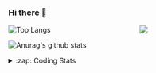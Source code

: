 ### Hi there 👋

<!--
**tao8687/tao8687** is a ✨ _special_ ✨ repository because its `README.md` (this file) appears on your GitHub profile.

Here are some ideas to get you started:

- 🔭 I’m currently working on ...
- 🌱 I’m currently learning ...
- 👯 I’m looking to collaborate on ...
- 🤔 I’m looking for help with ...
- 💬 Ask me about ...
- 📫 How to reach me: ...
- 😄 Pronouns: ...
- ⚡ Fun fact: ...
-->

<img align='right' src="https://media.giphy.com/media/M9gbBd9nbDrOTu1Mqx/giphy.gif" width="240">

  
![Top Langs](https://github-readme-stats.vercel.app/api/top-langs/?username=tao8687&layout=compact&title_color=23238E&text_color=A67D3D)

![Anurag's github stats](https://github-readme-stats.vercel.app/api?username=tao8687&show_icons=true&&text_color=A67D3D&title_color=23238E&show_icons=false&count_private=true&hide=stars)

<details>
  <summary>:zap: Coding Stats</summary>
  <br>
    
<!--START_SECTION:waka-->
![Code Time](http://img.shields.io/badge/Code%20Time-1%2C621%20hrs%2035%20mins-blue)

![Profile Views](http://img.shields.io/badge/Profile%20Views-1-blue)

**🐱 My GitHub Data** 

> 📦 1.5 MB Used in GitHub's Storage 
 > 
> 🏆 206 Contributions in the Year 2024
 > 
> 🚫 Not Opted to Hire
 > 
> 📜 56 Public Repositories 
 > 
> 🔑 25 Private Repositories 
 > 
**I'm an Early 🐤** 

```text
🌞 Morning                1433 commits        ██████████████████████░░░   87.32 % 
🌆 Daytime                87 commits          █░░░░░░░░░░░░░░░░░░░░░░░░   05.30 % 
🌃 Evening                117 commits         ██░░░░░░░░░░░░░░░░░░░░░░░   07.13 % 
🌙 Night                  4 commits           ░░░░░░░░░░░░░░░░░░░░░░░░░   00.24 % 
```
📅 **I'm Most Productive on Wednesday** 

```text
Monday                   236 commits         ████░░░░░░░░░░░░░░░░░░░░░   14.38 % 
Tuesday                  223 commits         ███░░░░░░░░░░░░░░░░░░░░░░   13.59 % 
Wednesday                290 commits         ████░░░░░░░░░░░░░░░░░░░░░   17.67 % 
Thursday                 215 commits         ███░░░░░░░░░░░░░░░░░░░░░░   13.10 % 
Friday                   233 commits         ████░░░░░░░░░░░░░░░░░░░░░   14.20 % 
Saturday                 227 commits         ███░░░░░░░░░░░░░░░░░░░░░░   13.83 % 
Sunday                   217 commits         ███░░░░░░░░░░░░░░░░░░░░░░   13.22 % 
```


📊 **This Week I Spent My Time On** 

```text
🕑︎ Time Zone: Asia/Shanghai

💬 Programming Languages: 
C++                      13 hrs 45 mins      ████████████████░░░░░░░░░   62.90 % 
Other                    1 hr 58 mins        ██░░░░░░░░░░░░░░░░░░░░░░░   09.01 % 
Markdown                 1 hr 27 mins        ██░░░░░░░░░░░░░░░░░░░░░░░   06.65 % 
Python                   1 hr 13 mins        █░░░░░░░░░░░░░░░░░░░░░░░░   05.58 % 
CMake                    1 hr 11 mins        █░░░░░░░░░░░░░░░░░░░░░░░░   05.45 % 

🔥 Editors: 
VS Code                  21 hrs 52 mins      █████████████████████████   100.00 % 

🐱‍💻 Projects: 
xju-robot                13 hrs 18 mins      ███████████████░░░░░░░░░░   60.83 % 
workspace                2 hrs 29 mins       ███░░░░░░░░░░░░░░░░░░░░░░   11.40 % 
tami_ws                  1 hr 49 mins        ██░░░░░░░░░░░░░░░░░░░░░░░   08.35 % 
ros_motion_planning      1 hr 23 mins        ██░░░░░░░░░░░░░░░░░░░░░░░   06.34 % 
cartographer_ros         54 mins             █░░░░░░░░░░░░░░░░░░░░░░░░   04.13 % 

💻 Operating System: 
Linux                    21 hrs 52 mins      █████████████████████████   100.00 % 
```

**I Mostly Code in C++** 

```text
C++                      10 repos            ███████░░░░░░░░░░░░░░░░░░   29.41 % 
Python                   10 repos            ███████░░░░░░░░░░░░░░░░░░   29.41 % 
JavaScript               2 repos             █░░░░░░░░░░░░░░░░░░░░░░░░   05.88 % 
Batchfile                1 repo              █░░░░░░░░░░░░░░░░░░░░░░░░   02.94 % 
HTML                     1 repo              █░░░░░░░░░░░░░░░░░░░░░░░░   02.94 % 
```



**Timeline**

![Lines of Code chart](https://raw.githubusercontent.com/tao8687/tao8687/master/assets/bar_graph.png)


 Last Updated on 13/07/2024 01:21:09 UTC
<!--END_SECTION:waka-->
</details>

